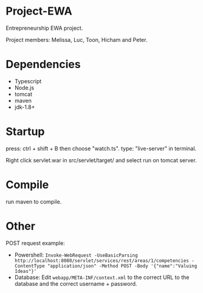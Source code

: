 # Project-EWA
Entrepreneurship EWA project.

Project members: Melissa, Luc, Toon, Hicham and Peter.

# Dependencies
 - Typescript
 - Node.js
 - tomcat
 - maven
 - jdk-1.8+

# Startup
press: ctrl + shift + B then choose "watch.ts".
type: "live-server" in terminal.

Right click servlet.war in src/servlet/target/ and select run on tomcat server.

# Compile
run maven to compile.

# Other
POST request example:
 - Powershell: `Invoke-WebRequest -UseBasicParsing http://localhost:8080/servlet/services/rest/areas/1/competencies -ContentType "application/json" -Method POST -Body '{"name":"Valuing Ideas"}'`
 - Database: Edit `webapp/META-INF/context.xml` to the correct URL to the database and the correct username + password.